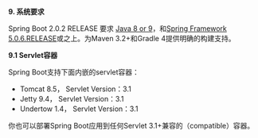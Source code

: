 **9. 系统要求**

Spring Boot 2.0.2 RELEASE 要求 [Java 8 or 9](https://www.java.com/)，和[Spring Framework 5.0.6.RELEASE](https://docs.spring.io/spring/docs/5.0.6.RELEASE/spring-framework-reference/)或之上。为Maven 3.2+和Gradle 4提供明确的构建支持。

**9.1 Servlet容器**

Spring Boot支持下面内嵌的servlet容器：
* Tomcat 8.5， Servlet Version：3.1
* Jetty 9.4， Servlet Version：3.1
* Undertow 1.4， Servlet Version：3.1

你也可以部署Spring Boot应用到任何Servlet 3.1+兼容的（compatible）容器。
